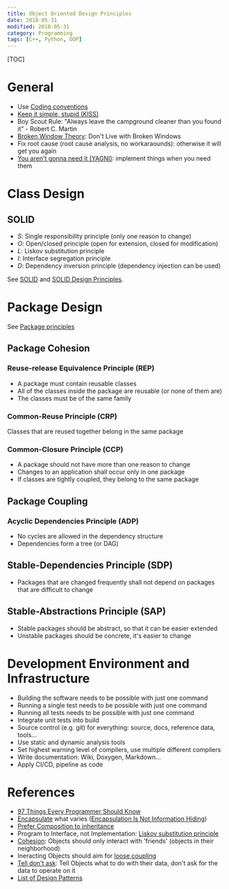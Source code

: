 ```yaml
---
title: Object Oriented Design Principles
date: 2018-05-31
modified: 2018-05-31
category: Programming
tags: [C++, Python, OOP]
---
```

[TOC]


# General

- Use [Coding conventions](https://en.wikipedia.org/wiki/Coding_conventions)
- [Keep it simple, stupid (KISS)](https://en.wikipedia.org/wiki/KISS_principle)
- Boy Scout Rule: "Always leave the campground cleaner than you found it” - Robert C. Martin
- [Broken Window Theory](https://pragprog.com/the-pragmatic-programmer/extracts/software-entropy): Don't Live with Broken Windows
- Fix root cause (root cause analysis, no workaraounds): otherwise it will get you again
- [You aren't gonna need it (YAGNI)](https://en.wikipedia.org/wiki/You_aren%27t_gonna_need_it): implement things when you need them


# Class Design

## SOLID

- *S*: Single responsibility principle (only one reason to change)
- *O*: Open/closed principle (open for extension, closed for modification)
- *L*: Liskov substitution principle
- *I*: Interface segregation principle
- *D*: Dependency inversion principle (dependency injection can be used)

See [SOLID](https://en.wikipedia.org/wiki/SOLID) and [SOLID Design Principles]({filename}/solid.md).


# Package Design

See [Package principles](https://en.wikipedia.org/wiki/Package_principles)

## Package Cohesion

### Reuse-release Equivalence Principle (REP)

- A package must contain reusable classes
- All of the classes inside the package are reusable (or none of them are)
- The classes must be of the same family

### Common-Reuse Principle (CRP)

Classes that are reused together belong in the same package

### Common-Closure Principle (CCP)
    
- A package should not have more than one reason to change
- Changes to an application shall occur only in one package
- If classes are tightly coupled, they belong to the same package


## Package Coupling

### Acyclic Dependencies Principle (ADP)

- No cycles are allowed in the dependency structure
- Dependencies form a tree (or DAG)

## Stable-Dependencies Principle (SDP)

- Packages that are changed frequently shall not depend on packages that are difficult to change

## Stable-Abstractions Principle (SAP)

- Stable packages should be abstract, so that it can be easier extended
- Unstable packages should be concrete, it's easier to change


# Development Environment and Infrastructure

- Building the software needs to be possible with just one command
- Running a single test needs to be possible with just one command
- Running all tests needs to be possible with just one command
- Integrate unit tests into build
- Source control (e.g. git) for everything: source, docs, reference data, tools...
- Use static and dynamic analysis tools
- Set highest warning level of compilers, use multiple different compilers
- Write documentation: Wiki, Doxygen, Markdown...
- Apply CI/CD, pipeline as code


# References

- [97 Things Every Programmer Should Know](https://97-things-every-x-should-know.gitbooks.io/97-things-every-programmer-should-know/content/en/index.html)
- [Encapsulate](https://en.wikipedia.org/wiki/Encapsulation_%28computer_programming%29) what varies ([Encapsulation Is Not Information Hiding](http://c2.com/cgi/wiki?EncapsulationIsNotInformationHiding))
- [Prefer Composition to inheritance](https://en.wikipedia.org/wiki/Composition_over_inheritance)
- Program to Interface, not Implementation: [Liskov substitution principle](https://en.wikipedia.org/wiki/Liskov_substitution_principle)
- [Cohesion](https://en.wikipedia.org/wiki/Cohesion_%28computer_science%29): Objects should only interact with 'friends' (objects in their neighborhood)
- Ineracting Objects should aim for [loose coupling](https://en.wikipedia.org/wiki/Loose_coupling)
- [Tell don't ask](http://martinfowler.com/bliki/TellDontAsk.html): Tell Objects what to do with their data, don't ask for the data to operate on it
- [List of Design Patterns]({filename}/design_patterns.md)

